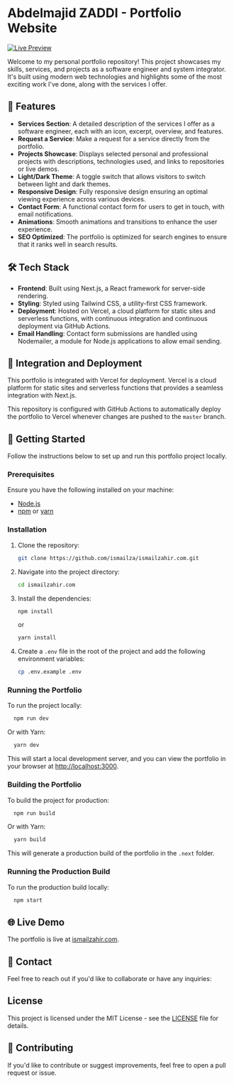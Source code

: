 # Abdelmajid ZADDI - Portfolio Website
[![Live Preview](https://img.shields.io/badge/Live-Preview-blue)](https://abdelmajidzaddi.me)

Welcome to my personal portfolio repository! This project showcases my skills, services, and projects as a software engineer and system integrator. It's built using modern web technologies and highlights some of the most exciting work I've done, along with the services I offer.

## 🌟 Features
- **Services Section**: A detailed description of the services I offer as a software engineer, each with an icon, excerpt, overview, and features.
- **Request a Service**: Make a request for a service directly from the portfolio.
- **Projects Showcase**: Displays selected personal and professional projects with descriptions, technologies used, and links to repositories or live demos.
- **Light/Dark Theme**: A toggle switch that allows visitors to switch between light and dark themes.
- **Responsive Design**: Fully responsive design ensuring an optimal viewing experience across various devices.
- **Contact Form**: A functional contact form for users to get in touch, with email notifications.
- **Animations**: Smooth animations and transitions to enhance the user experience.
- **SEO Optimized**: The portfolio is optimized for search engines to ensure that it ranks well in search results.

## 🛠️ Tech Stack
- **Frontend**: Built using Next.js, a React framework for server-side rendering.
- **Styling**: Styled using Tailwind CSS, a utility-first CSS framework.
- **Deployment**: Hosted on Vercel, a cloud platform for static sites and serverless functions, with continuous integration and continuous deployment via GitHub Actions.
- **Email Handling**: Contact form submissions are handled using Nodemailer, a module for Node.js applications to allow email sending.

## 🚀 Integration and Deployment
This portfolio is integrated with Vercel for deployment. Vercel is a cloud platform for static sites and serverless functions that provides a seamless integration with Next.js.

This repository is configured with GitHub Actions to automatically deploy the portfolio to Vercel whenever changes are pushed to the `master` branch.

## 🚀 Getting Started
Follow the instructions below to set up and run this portfolio project locally.

### Prerequisites
Ensure you have the following installed on your machine:

- [Node.js](https://nodejs.org/en/download/)
- [npm](https://www.npmjs.com/get-npm) or [yarn](https://classic.yarnpkg.com/en/docs/install)

### Installation
1. Clone the repository:
   ```bash
   git clone https://github.com/ismailza/ismailzahir.com.git
    ```
   
2. Navigate into the project directory:
    ```bash
    cd ismailzahir.com
    ```
   
3. Install the dependencies:
    ```bash
    npm install
    ``` 
   or
    ```bash
    yarn install
    ```
   
4. Create a `.env` file in the root of the project and add the following environment variables:
    ```bash
   cp .env.example .env
    ```

### Running the Portfolio
To run the project locally:
```bash
  npm run dev
```
Or with Yarn:
```bash
  yarn dev
```
This will start a local development server, and you can view the portfolio in your browser at [http://localhost:3000](http://localhost:3000).

### Building the Portfolio

To build the project for production:
```bash
  npm run build
```
Or with Yarn:
```bash
  yarn build
```

This will generate a production build of the portfolio in the `.next` folder.

### Running the Production Build
To run the production build locally:
```bash
  npm start
```

## 🌐 Live Demo
The portfolio is live at [ismailzahir.com](https://ismailzahir.com).

## 📧 Contact
Feel free to reach out if you'd like to collaborate or have any inquiries:



## License
This project is licensed under the MIT License - see the [LICENSE](LICENSE) file for details.

## 🤝 Contributing
If you'd like to contribute or suggest improvements, feel free to open a pull request or issue.

